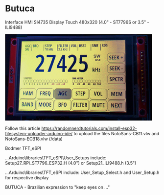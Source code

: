 # Butuca
Interface HMI SI4735 Display Touch 480x320 (4.0" - ST7796S or 3.5" - ILI9488)

![](https://github.com/RednazPublic/Butuca-SI4735/blob/main/Images/Butuca%20SI4735.png)

Follow this article https://randomnerdtutorials.com/install-esp32-filesystem-uploader-arduino-ide/ to upload the files NotoSans-CB11.vlw and NotoSans-ECB18.vlw (/data)

Bodmer TFT_eSPI 

...Arduino\libraries\TFT_eSPI\User_Setups include: Setup27_RPi_ST7796_ESP32.H (4.0") or Setup21_ILI9488.h (3.5")

...Arduino\libraries\TFT_eSPI include: User_Setup_Select.h and User_Setup.h for respective display


BUTUCA - Brazilian expression to "keep eyes on ..."
